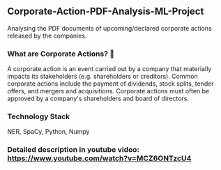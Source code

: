 ## Corporate-Action-PDF-Analysis-ML-Project

Analysing the PDF documents of upcoming/declared corporate actions released by the companies.

### What are Corporate Actions? :thinking:
A corporate action is an event carried out by a company that materially impacts its stakeholders (e.g. shareholders or creditors).
Common corporate actions include the payment of dividends, stock splits, tender offers, and mergers and acquisitions.
Corporate actions must often be approved by a company's shareholders and board of directors. 

### Technology Stack
NER, SpaCy, Python, Numpy

### Detailed description in youtube video: https://www.youtube.com/watch?v=MCZ6ONTzcU4


